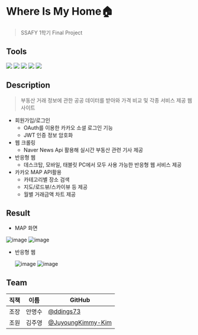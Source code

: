 
# Where Is My Home🏠
> SSAFY 1학기 Final Project

## Tools
<img src="https://img.shields.io/badge/JavaScript-FFCA28?style=flat-square&logo=JavaScript&logoColor=white"/> <img src="https://img.shields.io/badge/Node.js-339933?style=flat-square&logo=Node.js&logoColor=white"/> <img src="https://img.shields.io/badge/MySQL-4479A1?style=flat-square&logo=MySQL&logoColor=white"/> <img src="https://img.shields.io/badge/Spring Boot-6DB33F?style=flat-square&logo=Spring Boot&logoColor=white"/> <img src="https://img.shields.io/badge/Vue.js-4FC08D?style=flat-square&logo=Vue.js&logoColor=white"/> 

## Description
> 부동산 거래 정보에 관한 공공 데이터를 받아와 가격 비교 및 각종 서비스 제공 웹 사이트
- 회원가입/로그인
  - OAuth를 이용한 카카오 소셜 로그인 기능
  - JWT 인증 정보 암호화
- 웹 크롤링
  - Naver News Api 활용해 실시간 부동산 관련 기사 제공
- 반응형 웹
  - 데스크탑, 모바일, 태블릿 PC에서 모두 사용 가능한 반응형 웹 서비스 제공
- 카카오 MAP API활용
  - 카테고리별 장소 검색
  - 지도/로드뷰/스카이뷰 등 제공
  - 월별 거래금액 차트 제공
 
 ## Result
-  MAP 화면

  ![image](https://user-images.githubusercontent.com/87899143/204170887-20a608f4-c116-4f90-bff7-4d0b7bd0e418.png) ![image](https://user-images.githubusercontent.com/87899143/204170956-172c4e00-b946-4473-b8cf-03224fd6d6c4.png)
  
- 반응형 웹

  ![image](https://user-images.githubusercontent.com/87899143/204171314-b520911c-ce89-49c1-bd15-8c5702ca0ffe.png)   ![image](https://user-images.githubusercontent.com/87899143/204171525-358be52a-e352-46fb-a50f-e4427fa07088.png)




## Team

|직책|이름|GitHub|
|---|---|---|
|조장|안명수|[@ddings73](https://github.com/ddings73)|
|조원|김주영|[@JuyoungKimmy-Kim](https://github.com/JuyoungKimmy-Kim)|

## 
